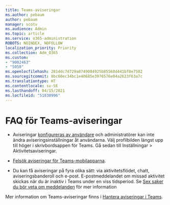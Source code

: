 ```yaml
---
title: Teams-aviseringar
ms.author: pebaum
author: pebaum
manager: scotv
ms.audience: Admin
ms.topic: article
ms.service: o365-administration
ROBOTS: NOINDEX, NOFOLLOW
localization_priority: Priority
ms.collection: Adm_O365
ms.custom:
- "9002463"
- "5050"
ms.openlocfilehash: 281ddc7d729a8749084925b85568d441bf8e7502
ms.sourcegitcommit: 8bc60ec34bc1e40685e3976576e04a2623f63a7c
ms.translationtype: HT
ms.contentlocale: sv-SE
ms.lasthandoff: 04/15/2021
ms.locfileid: "51830996"
---
```

# <a name="teams-notifications-faq"></a>FAQ för Teams-aviseringar


- Aviseringar [konfigureras av användare](https://support.microsoft.com/office/1cc31834-5fe5-412b-8edb-43fecc78413d) och administratörer kan inte ändra aviseringsinställningar åt användarna. Välj profilbilden längst upp till höger i skrivbordsappen för Teams. Gå sedan till Inställningar > Aktivitetsaviseringar.

- [Felsök aviseringar för Teams-mobilapparna](https://support.microsoft.com/office/6d125ac2-e440-4fab-8e4c-2227a52d460c).

- Du kan få aviseringar på fyra olika sätt: via aktivitetsflödet, chatt, aviseringsbanderoll och e-post. E-postmeddelandet om missad aktivitet skickas när du är inaktiv i Teams under en viss tidsperiod. Se [Sex saker du bör veta om meddelanden](https://support.microsoft.com/office/abb62c60-3d15-4968-b86a-42fea9c22cf4) för mer information

Mer information om Teams-aviseringar finns i [Hantera aviseringar i Teams](https://support.office.com/article/1cc31834-5fe5-412b-8edb-43fecc78413d#ID0EAABAAA).
